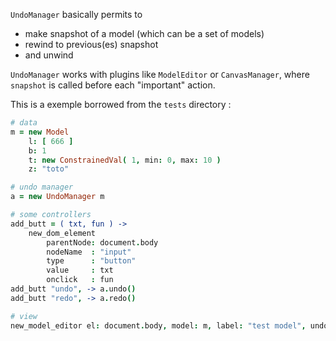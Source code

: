 `UndoManager` basically permits to

* make snapshot of a model (which can be a set of models)
* rewind to previous(es) snapshot
* and unwind

`UndoManager` works with plugins like `ModelEditor` or `CanvasManager`, where `snapshot` is called before each "important" action.

This is a exemple borrowed from the `tests` directory :

```coffeescript
# data
m = new Model
    l: [ 666 ]
    b: 1
    t: new ConstrainedVal( 1, min: 0, max: 10 )
    z: "toto"

# undo manager
a = new UndoManager m

# some controllers
add_butt = ( txt, fun ) ->
    new_dom_element
        parentNode: document.body
        nodeName  : "input"
        type      : "button"
        value     : txt
        onclick   : fun
add_butt "undo", -> a.undo()
add_butt "redo", -> a.redo()

# view
new_model_editor el: document.body, model: m, label: "test model", undo_manager: a
```